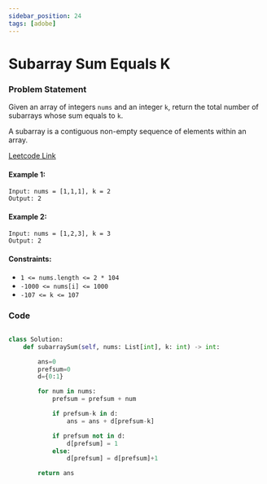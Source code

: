 ```yaml
---
sidebar_position: 24
tags: [adobe]
---
```


# Subarray Sum Equals K

### Problem Statement

Given an array of integers `nums` and an integer `k`, return the total number of subarrays whose sum equals to `k`.

A subarray is a contiguous non-empty sequence of elements within an array.

[Leetcode Link](https://leetcode.com/problems/subarray-sum-equals-k/)

#### Example 1:


```
Input: nums = [1,1,1], k = 2
Output: 2
```

#### Example 2:

```
Input: nums = [1,2,3], k = 3
Output: 2
```

#### Constraints:

- `1 <= nums.length <= 2 * 104`
- `-1000 <= nums[i] <= 1000`
- `-107 <= k <= 107`

### Code

```python title="Python Code"

class Solution:
	def subarraySum(self, nums: List[int], k: int) -> int:

		ans=0
		prefsum=0
		d={0:1}

		for num in nums:
			prefsum = prefsum + num

			if prefsum-k in d:
				ans = ans + d[prefsum-k]

			if prefsum not in d:
				d[prefsum] = 1
			else:
				d[prefsum] = d[prefsum]+1

		return ans
```

